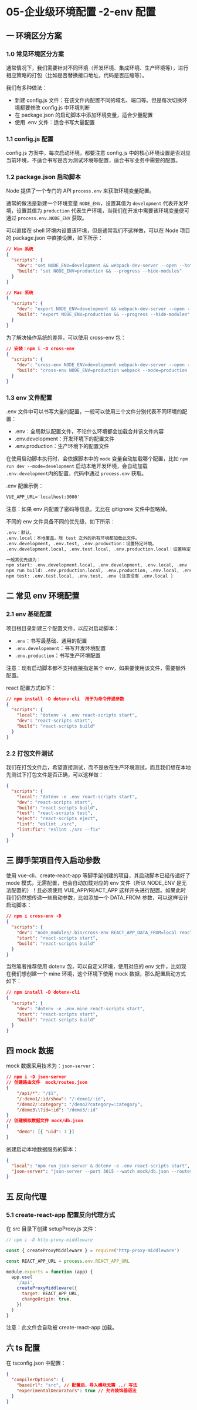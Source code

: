 # 05-企业级环境配置 -2-env 配置

## 一 环境区分方案

### 1.0 常见环境区分方案

通常情况下，我们需要针对不同环境（开发环境、集成环境、生产环境等），进行相应策略的打包（比如是否替换接口地址，代码是否压缩等）。

我们有多种做法：

- 新建 config.js 文件：在该文件内配置不同的域名、端口等。但是每次切换环境都要修改 config.js 中环境判断
- 在 package.json 的启动脚本中添加环境变量，适合少量配置
- 使用 .env 文件：适合书写大量配置

### 1.1 config.js 配置

config.js 方案中，每次启动环境，都要注意 config.js 中的核心环境设置是否对应当前环境，不适合书写是否为测试环境等配置，适合书写业务中需要的配置。

### 1.2 package.json 启动脚本

Node 提供了一个专门的 API `process.env` 来获取环境变量配置。

通常的做法是新建一个环境变量 `NODE_ENV`，设置其值为 `development` 代表开发环境，设置其值为 `production` 代表生产环境，当我们在开发中需要该环境变量便可通过 `process.env.NODE_ENV` 获取。

可以直接在 shell 环境内设置该环境，但是通常我们不这样做，可以在 Node 项目的 package.json 中直接设置，如下所示：

```json
// Win 系统
{
  "scripts": {
    "dev": "set NODE_ENV=development && webpack-dev-server --open --hot",
    "build": "set NODE_ENV=production && --progress --hide-modules"
  }
}

// Mac 系统
{
  "scripts": {
    "dev": "export NODE_ENV=development && webpack-dev-server --open --hot",
    "build": "export NODE_ENV=production && --progress --hide-modules"
  }
}
```

为了解决操作系统的差异，可以使用 cross-env 包：

```json
// 安装：npm i -D cross-env
{
  "scripts": {
    "dev": "cross-env NODE_ENV=development webpack-dev-server --open --hot",
    "build": "cross-env NODE_ENV=production webpack --mode=production  --progress --hide-modules"
  }
}
```

### 1.3 env 文件配置

.env 文件中可以书写大量的配置，一般可以使用三个文件分别代表不同环境的配置：

- .env：全局默认配置文件，不论什么环境都会加载合并该文件内容
- .env.development：开发环境下的配置文件
- .env.production：生产环境下的配置文件

在使用启动脚本执行时，会依据脚本中的 `mode` 变量自动加载哪个配置，比如 `npm run dev --mode=development` 启动本地开发环境，会自动加载 `.env.development`内的配置，代码中通过 `process.env` 获取。

.env 配置示例：

```txt
VUE_APP_URL='localhost:3000'
```

注意：如果 env 内配置了密码等信息，无比在 gitignore 文件中忽略掉。

不同的 env 文件具备不同的优先级，如下所示：

```txt
.env：默认。
.env.local：本地覆盖。除 test 之外的所有环境都加载此文件。
.env.development, .env.test, .env.production：设置特定环境。
.env.development.local, .env.test.local, .env.production.local：设置特定环境的本地覆盖。

一般其优先级为：
npm start: .env.development.local, .env.development, .env.local, .env
npm run build: .env.production.local, .env.production, .env.local, .env
npm test: .env.test.local, .env.test, .env (注意没有 .env.local )
```

## 二 常见 env 环境配置

### 2.1 env 基础配置

项目根目录新建三个配置文件，以应对启动脚本：

- `.env`：书写最基础、通用的配置
- `.env.developement`：书写开发环境配置
- `.env.production`：书写生产环境配置

注意：现有启动脚本都不支持直接指定某个 env，如果要使用该文件，需要额外配置。

react 配置方式如下：

```json
// npm install -D dotenv-cli  用于为命令传递参数
{
  "scripts": {
    "local": "dotenv -e .env react-scripts start",
    "dev": "react-scripts start",
    "build": "react-scripts build"
  }
}
```

### 2.2 打包文件测试

我们在打包文件后，希望直接测试，而不是放在生产环境测试，而且我们想在本地先测试下打包文件是否正确，可以这样做：

```json
{
  "scripts": {
    "local": "dotenv -e .env react-scripts start",
    "dev": "react-scripts start",
    "build": "react-scripts build",
    "test": "react-scripts test",
    "eject": "react-scripts eject",
    "lint": "eslint ./src",
    "lint:fix": "eslint ./src --fix"
  }
}
```

## 三 脚手架项目传入启动参数

使用 vue-cli、create-react-app 等脚手架创建的项目，其启动脚本已经传递好了 mode 模式，无需配置，也会自动加载对应的 env 文件（所以 NODE_ENV 是无法配置的）！且必须使用 VUE_APP/REACT_APP 这样开头进行配置。如果此时我们仍然想传递一些启动参数，比如添加一个 DATA_FROM 参数，可以这样设计启动脚本：

```json
// npm i cross-env -D
{
  "scripts": {
    "dev": "node_modules/.bin/cross-env REACT_APP_DATA_FROM=local react-scripts start",
    "start": "react-scripts start",
    "build": "react-scripts build"
  }
}
```

当然笔者推荐使用 dotenv 包，可以自定义环境，使用对应的 env 文件，比如现在我们想创建一个 mine 环境，这个环境下使用 mock 数据，那么配置启动方式如下：

```json
// npm install -D dotenv-cli
{
  "scripts": {
    "dev": "dotenv -e .env.mine react-scripts start",
    "start": "react-scripts start",
    "build": "react-scripts build"
  }
}
```

## 四 mock 数据

mock 数据采用技术为：`json-server`：

```json
// npm i -D json-server
// 创建路由文件  mock/routes.json
{
    "/api/*": "/$1",
    "/:demo1/:id/show": "/:demo1/:id",
    "/demo2/:category": "/demo2?category=:category",
    "/demo3\\?id=:id": "/demo3/:id"
}
// 创建模拟数据文件 mock/db.json
{
    "demo": [{ "uid": 1 }]
}
```

创建启动本地数据服务的脚本：

```json
{
  "local": "npm run json-server & dotenv -e .env react-scripts start",
  "json-server": "json-server --port 3015 --watch mock/db.json --routes mock/routes.json"
}
```

## 五 反向代理

### 5.1 create-react-app 配置反向代理方式

在 src 目录下创建 setupProxy.js 文件：

```js
// npm i -D http-proxy-middleware

const { createProxyMiddleware } = require('http-proxy-middleware')

const REACT_APP_URL = process.env.REACT_APP_URL

module.exports = function (app) {
  app.use(
    '/api',
    createProxyMiddleware({
      target: REACT_APP_URL,
      changeOrigin: true,
    })
  )
}
```

注意：此文件会自动被 create-react-app 加载。

## 六 ts 配置

在 tsconfig.json 中配置：

```json
{
  "compilerOptions": {
    "baseUrl": "src", // 配置后，导入模块无需 ../ 写法
    "experimentalDecorators": true // 允许装饰器语法
  }
}
```
